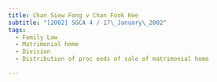 ```yaml
---
title: Chan Siew Fong v Chan Fook Kee 
subtitle: "[2002] SGCA 4 / 17\_January\_2002"
tags:
  - Family Law
  - Matrimonial home
  - Division
  - Distribution of proc eeds of sale of matrimonial home

---
```


